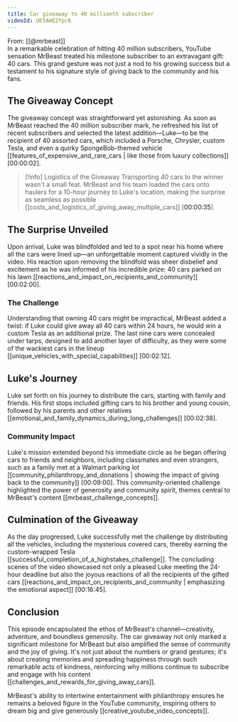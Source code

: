 ```yaml
---
title: Car giveaway to 40 millionth subscriber
videoId: UE5AHE2Ypr8
---
```


From: [[@mrbeast]] <br/> 
In a remarkable celebration of hitting 40 million subscribers, YouTube sensation MrBeast treated his milestone subscriber to an extravagant gift: 40 cars. This grand gesture was not just a nod to his growing success but a testament to his signature style of giving back to the community and his fans.

## The Giveaway Concept

The giveaway concept was straightforward yet astonishing. As soon as MrBeast reached the 40 million subscriber mark, he refreshed his list of recent subscribers and selected the latest addition—Luke—to be the recipient of 40 assorted cars, which included a Porsche, Chrysler, custom Tesla, and even a quirky SpongeBob-themed vehicle [[features_of_expensive_and_rare_cars | like those from luxury collections]] [<a class="yt-timestamp" data-t="00:00:02">00:00:02</a>].

> [!info] Logistics of the Giveaway
> Transporting 40 cars to the winner wasn't a small feat. MrBeast and his team loaded the cars onto haulers for a 10-hour journey to Luke's location, making the surprise as seamless as possible [[costs_and_logistics_of_giving_away_multiple_cars]] [<a class="yt-timestamp" data-t="00:00:35">00:00:35</a>].

## The Surprise Unveiled

Upon arrival, Luke was blindfolded and led to a spot near his home where all the cars were lined up—an unforgettable moment captured vividly in the video. His reaction upon removing the blindfold was sheer disbelief and excitement as he was informed of his incredible prize: 40 cars parked on his lawn [[reactions_and_impact_on_recipients_and_community]] [<a class="yt-timestamp" data-t="00:02:00">00:02:00</a>].

### The Challenge

Understanding that owning 40 cars might be impractical, MrBeast added a twist: if Luke could give away all 40 cars within 24 hours, he would win a custom Tesla as an additional prize. The last nine cars were concealed under tarps, designed to add another layer of difficulty, as they were some of the wackiest cars in the lineup [[unique_vehicles_with_special_capabilities]] [<a class="yt-timestamp" data-t="00:02:12">00:02:12</a>].

## Luke's Journey

Luke set forth on his journey to distribute the cars, starting with family and friends. His first stops included gifting cars to his brother and young cousin, followed by his parents and other relatives [[emotional_and_family_dynamics_during_long_challenges]] [<a class="yt-timestamp" data-t="00:02:38">00:02:38</a>].

### Community Impact

Luke's mission extended beyond his immediate circle as he began offering cars to friends and neighbors, including classmates and even strangers, such as a family met at a Walmart parking lot [[community_philanthropy_and_donations | showing the impact of giving back to the community]] [<a class="yt-timestamp" data-t="00:09:00">00:09:00</a>]. This community-oriented challenge highlighted the power of generosity and community spirit, themes central to MrBeast's content [[mrbeast_challenge_concepts]].

## Culmination of the Giveaway

As the day progressed, Luke successfully met the challenge by distributing all the vehicles, including the mysterious covered cars, thereby earning the custom-wrapped Tesla [[successful_completion_of_a_highstakes_challenge]]. The concluding scenes of the video showcased not only a pleased Luke meeting the 24-hour deadline but also the joyous reactions of all the recipients of the gifted cars [[reactions_and_impact_on_recipients_and_community | emphasizing the emotional aspect]] [<a class="yt-timestamp" data-t="00:16:45">00:16:45</a>].

## Conclusion

This episode encapsulated the ethos of MrBeast's channel—creativity, adventure, and boundless generosity. The car giveaway not only marked a significant milestone for MrBeast but also amplified the sense of community and the joy of giving. It's not just about the numbers or grand gestures; it's about creating memories and spreading happiness through such remarkable acts of kindness, reinforcing why millions continue to subscribe and engage with his content [[challenges_and_rewards_for_giving_away_cars]].

MrBeast's ability to intertwine entertainment with philanthropy ensures he remains a beloved figure in the YouTube community, inspiring others to dream big and give generously [[creative_youtube_video_concepts]].